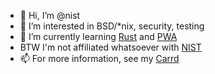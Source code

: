 - 👋 Hi, I’m @nist
- 👀 I’m interested in BSD/*nix, security, testing
- 🌱 I’m currently learning [Rust](https://www.rust-lang.org/) and [PWA](https://web.dev/new-pwa-training/)
- BTW I'm not affiliated whatsoever with [NIST](https://www.nist.gov/)
- 📫 For more information, see my [Carrd](https://nist.carrd.co/)
